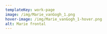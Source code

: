 ```yaml
---
templateKey: work-page
image: /img/Marie_vanGogh_1.png
hover-image: /img/Marie_vanGogh_1-hover.png
alt: Marie frontal
---
```


